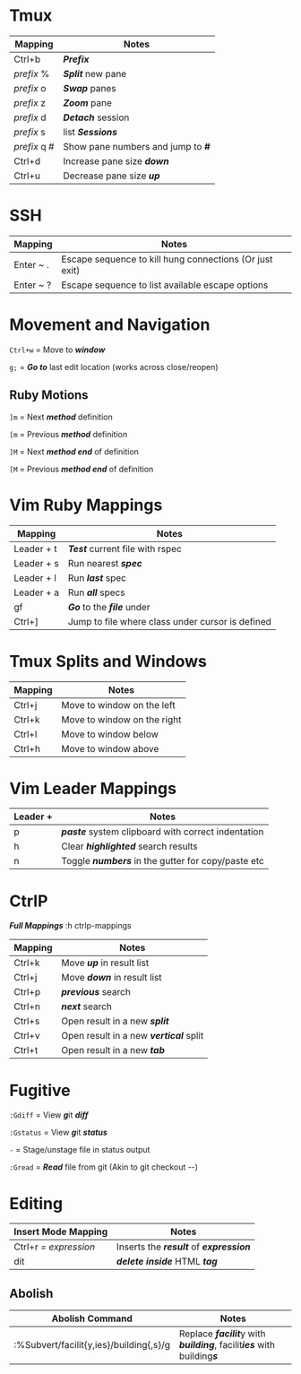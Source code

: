 # Tmux
| Mapping | Notes |
| ---------- | --------------------------------- |
|   Ctrl+b   | ***Prefix***                      |
| _prefix_ % | ***Split*** new pane              |
| _prefix_ o | ***Swap*** panes                  |
| _prefix_ z | ***Zoom*** pane                   |
| _prefix_ d | ***Detach*** session              |
| _prefix_ s | list ***Sessions***               |
| _prefix_ q # | Show pane numbers and jump to ***#*** |
|   Ctrl+d   | Increase pane size ***down***     |
|   Ctrl+u   | Decrease pane size ***up***       |

# SSH
| Mapping | Notes |
| ------- | ----- |
| Enter ~ . | Escape sequence to kill hung connections (Or just exit) |
| Enter ~ ? | Escape sequence to list available escape options |

# Movement and Navigation
`Ctrl+w` = Move to ***window***

`g;`     = ***Go to*** last edit location (works across close/reopen)

## Ruby Motions
`]m`     = Next ***method*** definition

`[m`      = Previous ***method*** definition

`]M`     = Next ***method end*** of definition

`[M`     = Previous ***method end*** of definition

# Vim Ruby Mappings
| Mapping    | Notes                                                 |
| ---------- | ----------------------------------------------------- |
| Leader + t | ***Test*** current file with rspec                    |
| Leader + s | Run nearest ***spec***                                |
| Leader + l | Run ***last*** spec                                   |
| Leader + a | Run ***all*** specs                                   |
|   gf     | ***Go*** to the ***file*** under                        |
| Ctrl+]   | Jump to file where class under cursor is defined        |

# Tmux Splits and Windows
| Mapping | Notes                       |
| ------- | --------------------------- |
| Ctrl+j  | Move to window on the left  |
| Ctrl+k  | Move to window on the right |
| Ctrl+l  | Move to window below        |
| Ctrl+h  | Move to window above        |

# Vim Leader Mappings
| Leader + | Notes                                                 |
| -------- | ----------------------------------------------------- |
|    p     | ***paste*** system clipboard with correct indentation |
|    h     | Clear ***highlighted*** search results                |
|    n     | Toggle ***numbers*** in the gutter for copy/paste etc |

# CtrlP
***Full Mappings*** :h ctrlp-mappings

| Mapping | Notes                                     |
| ------- | ----------------------------------------- |
| Ctrl+k  | Move ***up*** in result list              |
| Ctrl+j  | Move ***down*** in result list            |
| Ctrl+p  | ***previous*** search                     |
| Ctrl+n  | ***next*** search                         |
| Ctrl+s  | Open result in a new ***split***          |
| Ctrl+v  | Open result in a new ***vertical*** split |
| Ctrl+t  | Open result in a new ***tab***            |


# Fugitive
`:Gdiff`   = View ***g***it ***diff***

`:Gstatus` = View ***g***it ***status***

`-`        = Stage/unstage file in status output

`:Gread`   = ***Read*** file from git (Akin to git checkout --)

# Editing

| Insert Mode Mapping   | Notes |
| --------------------- | ----- |
| Ctrl+r = *expression* | Inserts the ***result*** of ***expression*** |
| dit                   | ***delete*** ***inside*** HTML ***tag*** |
## Abolish
| Abolish Command | Notes |
| --------------- | ----- |
| :%Subvert/facilit{y,ies}/building{,s}/g | Replace ***facilit***y with ***building***, facilit***ies*** with building***s*** |
